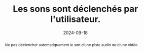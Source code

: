 ---
N: '120'
Rubrique: Images et médias
title: Les sons sont déclenchés par l'utilisateur. 
abstract: Ne pas déclencher automatiquement le son d’une piste audio ou d’une vidéo
categories: 
    - "Images et médias"
agrege: O4120-E031
opquast: '4 120'
indiceebook: '31'
description: "Règle n°31"
before: "30"
weight: "031"
after: "32"
actif: '1'
layout: rules
date: 2024-09-18
tags: 
    - "Accessibilité"
    - ""
objectif: 
    - "Laisser à l'utilisateur le contrôle du son lors de la consultation du site."
    - "Ne pas surprendre l'utilisateur par la diffusion inattendue d'un contenu audio."
    - "Rendre accessible des contenus aux personnes handicapées"
Meo: 
    - "Ne pas doter l'élément html audio de l'attribut autoplay ou sans l'attribut controls."
    - "Dans les métadonnées de l’opf, indiquer cette métadonnée&nbsp;: <meta property=schema:accessibilityHazard>noSoundHazard</meta>"
Controle: 
    - "Vérifier l'absence de contenus audio activés automatiquement au chargement de la page"
epubcheck: false
ace: false
humancheck: true
OPFmetadata: "<meta property=schema:accessibilityHazard>noSoundHazard</meta>"
onixmetadata: "[143 16](https://ns.editeur.org/onix/en/143/16)"
ReadiumGoToolkit: 
Source: 
    - "Opquast"
Referentiel: 
    - ""
steps: 
    - "Projet éditorial"
---